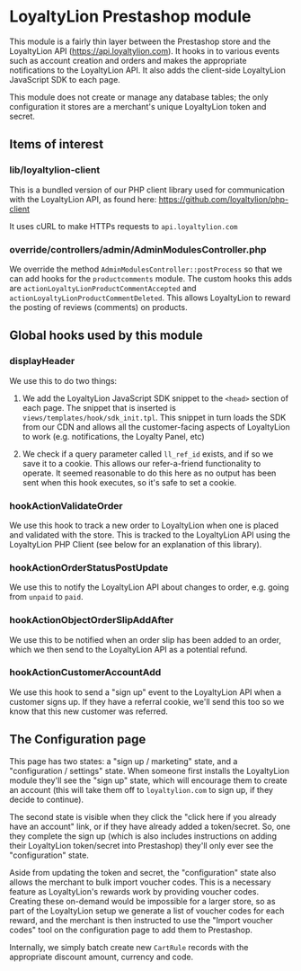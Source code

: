 # LoyaltyLion Prestashop module

This module is a fairly thin layer between the Prestashop store and the LoyaltyLion API (https://api.loyaltylion.com). It hooks in to various events such as account creation and orders and makes the appropriate notifications to the LoyaltyLion API. It also adds the client-side LoyaltyLion JavaScript SDK to each page.

This module does not create or manage any database tables; the only configuration it stores are a merchant's unique LoyaltyLion token and secret.

## Items of interest

### lib/loyaltylion-client

This is a bundled version of our PHP client library used for communication with the LoyaltyLion API, as found here: https://github.com/loyaltylion/php-client

It uses cURL to make HTTPs requests to `api.loyaltylion.com`

### override/controllers/admin/AdminModulesController.php

We override the method `AdminModulesController::postProcess` so that we can add hooks for the `productcomments` module. The custom hooks this adds are `actionLoyaltyLionProductCommentAccepted` and `actionLoyaltyLionProductCommentDeleted`. This allows LoyaltyLion to reward the posting of reviews (comments) on products.

## Global hooks used by this module

### displayHeader

We use this to do two things:

1) We add the LoyaltyLion JavaScript SDK snippet to the `<head>` section of each page. The snippet that is inserted is `views/templates/hook/sdk_init.tpl`. This snippet in turn loads the SDK from our CDN and allows all the customer-facing aspects of LoyaltyLion to work (e.g. notifications, the Loyalty Panel, etc)

2) We check if a query parameter called `ll_ref_id` exists, and if so we save it to a cookie. This allows our refer-a-friend functionality to operate. It seemed reasonable to do this here as no output has been sent when this hook executes, so it's safe to set a cookie.

### hookActionValidateOrder

We use this hook to track a new order to LoyaltyLion when one is placed and validated with the store. This is tracked to the LoyaltyLion API using the LoyaltyLion PHP Client (see below for an explanation of this library).

### hookActionOrderStatusPostUpdate

We use this to notify the LoyaltyLion API about changes to order, e.g. going from `unpaid` to `paid`.

### hookActionObjectOrderSlipAddAfter

We use this to be notified when an order slip has been added to an order, which we then send to the LoyaltyLion API as a potential refund.

### hookActionCustomerAccountAdd

We use this hook to send a "sign up" event to the LoyaltyLion API when a customer signs up. If they have a referral cookie, we'll send this too so we know that this new customer was referred.

## The Configuration page

This page has two states: a "sign up / marketing" state, and a "configuration / settings" state. When someone first installs the LoyaltyLion module they'll see the "sign up" state, which will encourage them to create an account (this will take them off to `loyaltylion.com` to sign up, if they decide to continue).

The second state is visible when they click the "click here if you already have an account" link, or if they have already added a token/secret. So, one they complete the sign up (which is also includes instructions on adding their LoyaltyLion token/secret into Prestashop) they'll only ever see the "configuration" state.

Aside from updating the token and secret, the "configuration" state also allows the merchant to bulk import voucher codes. This is a necessary feature as LoyaltyLion's rewards work by providing voucher codes. Creating these on-demand would be impossible for a larger store, so as part of the LoyaltyLion setup we generate a list of voucher codes for each reward, and the merchant is then instructed to use the "Import voucher codes" tool on the configuration page to add them to Prestashop.

Internally, we simply batch create new `CartRule` records with the appropriate discount amount, currency and code.
